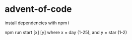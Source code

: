 # advent-of-code

install dependencies with npm i

npm run start [x] [y] where x = day (1-25), and y = star (1-2)


